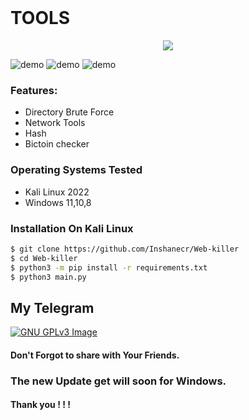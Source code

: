 <h1 align="center">
  <br>
  <h1>
   TOOLS
  </h1>
<p align="center">
  <a href="http://python.org">
    <img src="https://img.shields.io/badge/python-v3-blue">
  </a>
  </a>

</p>

![demo](https://github.com/Inshanecr/Web-killer/blob/main/lib/image/Screenshot_20220627-001359-1-1.jpg)
![demo](https://github.com/Inshanecr/Web-killer/blob/main/lib/image/dir.jpg)
![demo](https://github.com/Inshanecr/Web-killer/blob/main/lib/image/Network.jpg)
### Features:

- Directory Brute Force
- Network Tools 
- Hash 
- Bictoin checker




### Operating Systems Tested

- Kali Linux 2022
- Windows 11,10,8


### Installation On Kali Linux


```bash
$ git clone https://github.com/Inshanecr/Web-killer
$ cd Web-killer
$ python3 -m pip install -r requirements.txt
$ python3 main.py
```

## My Telegram
[![GNU GPLv3 Image](https://telegram.org/img/t_logo.png)](http://t.me/LooQaat)

#### Don't Forgot to share with Your Friends. 
### The new Update get will soon for Windows.
#### Thank you ! ! ! 

